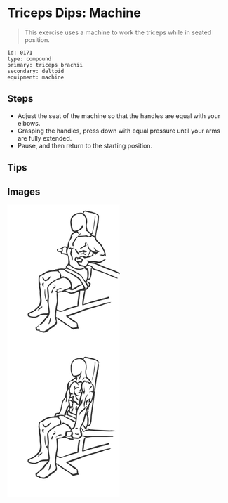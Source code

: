 # Triceps Dips: Machine
> This exercise uses a machine to work the triceps while in seated position.

``` 
id: 0171 
type: compound 
primary: triceps brachii 
secondary: deltoid 
equipment: machine 
``` 

## Steps

 - Adjust the seat of the machine so that the handles are equal with your elbows.
 - Grasping the handles, press down with equal pressure until your arms are fully extended.
 - Pause, and then return to the starting position.

## Tips


## Images

<svg width="256" height="250pt" viewBox="0 0 192 250" xmlns="http://www.w3.org/2000/svg">
  <g fill="#FFF">
    <path d="M0 0h192v116.68c-3.66-2.08-7.45-3.94-11.43-5.32-10.06-3.33-19.72-7.73-29.56-11.63-2.53-.91-5.23-1.14-7.88-1.44 5.42-.8 10.47 2.58 15.84 1.19 3.72-1.76 7.44-3.91 10.06-7.16-3.17.76-5.85 2.65-8.64 4.24-3.29 1.84-6.97.15-10.37-.37-2.65-.59-5.32.26-7.99.26-2.19-.15-4.18-2.26-6.34-.7.72.53 2.16 1.57 2.88 2.1-1.35 2.54-2.68 5.21-5.14 6.87-3.15-.96-6.51-1.3-9.53-2.64-.93-1.08-1.51-2.38-2.19-3.62 1.82.14 3.63.3 5.44.47 1-1.85 2.33-3.76 1.91-5.98-1.38-1.56-3.59-1.73-5.43-2.4 1.5-.58 3-1.14 4.49-1.71 1.31.82 2.61 1.67 3.88 2.57 5.13-1.11 10.64-1.62 15.16-4.5.02-1 .07-3 .09-4 1.93.54 2.72 1.91 2.56 3.86 2.62-3.22 5.64-5.99 9.51-7.61-1.9-.46-3.84-.19-5.65.54.06-.57.17-1.72.23-2.29l-1.27.86c-1.45-1.89-2.92-3.77-4.69-5.37.25 2.07 1.38 3.81 2.61 5.44 1.19.55 2.36 1.13 3.51 1.78-5.14 1.51-9.72-1.64-13.25-4.97-2.44-2.4-1.47-6.45-3.92-8.87.01 4.68 1.4 9.32 4.68 12.75-2.64 3.19-2.49 8.8-6.68 10.39-2.01-.67-3.81-1.92-5.91-2.27-2.56.35-4.71 1.92-6.99 3.03-2.16-.36-5.66-1.89-6.61 1.12-1.63 2.69.79 5.55 3.43 6.19.86 1.74 1.61 3.54 2.64 5.2 2.67 2.69 6.82 2.44 10.18 3.66-.14 1.23-1.59 1.55-2.52 1.99-7.27 3-15.49-.46-21-5.44-1.29-.85-1.24-2.47-1.13-3.82.4-6-2.99-11.35-4.27-17.04-.63-3.58 1.31-6.78 2.5-10.01 1.19-2.66-.72-5.65.4-8.31 1.44-3.28 3.82-6.02 5.97-8.85-.49-.53-1.46-1.57-1.95-2.1 2.19-2.77 5.64-3.92 8.47-5.87 1.6 1.42 3.24 2.86 5.31 3.55-.91-1.85-2.02-3.58-3.12-5.31 3.96-1.34 8.47-3.55 9.36-8.09-.38-.67-1.12-2.03-1.49-2.7-1.24 3.02-2.67 6.32-5.69 7.95-2.61 1.2-5.41 2.43-8.35 2.3-2.19-1.42-2.56-4.22-3.06-6.56-.59-3.65-1.98-7.36-1.04-11.08.92-6.23 6.93-10.86 12.97-11.48 4.37-.75 8.53 2.54 10.03 6.49 3.13 6.71-.86 14.29 2.28 21.03l-1.36 1.4c4.02 1.43 6.69 4.88 9.54 7.85-1.34.69-2.72 1.33-4.08 1.98-1.32-.68-2.65-1.36-3.99-2.01-4.3 1.11-8.78.64-13.16 1.04 1.62-1.43 3.15-3.02 3.35-5.29-2.33 2.24-3.71 5.38-6.51 7.14-3.7 2.39-5.38 6.65-7.5 10.32-1.11 1.54-.26 3.37-.06 5.05.43.06 1.29.19 1.72.25-.06-1.53-.11-3.06-.16-4.59 2.98-3.4 3.88-8.71 8.1-10.86 5.83-.28 12-2.16 17.63.18 1.58-.17 3.17-.28 4.77-.31.17-.47.53-1.41.7-1.89 1.57.98 3.34 1.75 4.61 3.14 1.37 1.95 1.9 4.4 3.4 6.28 2.53 2.8 6 4.76 7.86 8.15 2.21 3.88 4.47 7.87 5.72 12.16.17 2.76-2.29 3.06-4.3 2.14-1.47.32-3.02.4-4.39 1.04 2.36.26 4.63.92 6.76 1.95.64-.45 1.92-1.36 2.55-1.81.65.82 1.3 1.64 1.96 2.46.34-7.1-3.53-13.33-6.8-19.33-2.72-5.1-9.86-7.2-10.1-13.66.28-8.54 2.96-16.74 4.39-25.11.55-3.88.5-7.82.78-11.72-.68-.92-1.35-1.83-2.02-2.75-6.44-3.33-13.56-4.96-20.69-5.98-2.74-.73-4.04 2.02-5.12 3.94-4.64-.51-9.6-.65-13.65 2.05-6.67 3.24-8.47 11.69-7.09 18.39.73 4.45.72 10.44 6 11.99-2.31 1.33-4.94 2.92-5.53 5.74-.59 2.91-1.13 5.9-2.92 8.37-2.66 3.81-2.43 8.63-3.2 13.01-.28-.54-.84-1.62-1.12-2.17-2.05.01-4.43-.84-6.16.67-1.91 1.47-4.14 2.38-6.41 3.13 1.39.29 2.78.58 4.17.88-.09 1.23-.18 2.47-.28 3.7-2.1-.11-4.21-.25-6.31-.42.33-1.41.68-2.82 1.04-4.23-.91.23-1.83.45-2.74.68.09 1.3.13 2.62.49 3.88 1.91.78 3.98 1.01 5.99 1.44.36.9.72 1.81 1.08 2.72 3.45.85 6.96 1.43 10.38 2.4 1.13.78 1.11 2.27 1.26 3.49.23 3.95.79 8.02-.5 11.86-2.38 1.33-3.83 3.41-3.35 6.23-.94.48-1.87.94-2.81 1.41-5.3-1.28-10.5.45-15.7 1.31-1.5 1.51-3.43 2.08-5.53 1.72-8.27-.57-14.6 5.55-21.44 9.13-2.49 5.16-.77 10.97-.98 16.43.03 3.74 1.94 7.22 1.59 11.01-.38 6.33 1.94 12.7.12 18.94-.79 4.81-4.94 7.89-8.33 10.95-2.95 2.75-6.85 3.92-10.4 5.62-2.47 1.2-1.92 4.11-1.22 6.2 5.7 2.45 12.67 3.61 18.17 0 4.68-3.3 10.66-2.39 16.04-2.55-7.15 7.15-12.06 16.9-21.34 21.67.23 1.86.14 4.91 2.7 5.03 4.03.23 7.21 3.03 11.09 3.76 3.49-.2 6.84-1.86 9.33-4.3 4.1-4.19 10.23-6.14 13.37-11.29.43-3.09-.85-6.2-.58-9.33 3.93 3.22 8.26 5.89 12.37 8.87 3.1 2.74 7.31 3.8 10.23 6.78 1.95 1.54 3.77 3.7 6.32 4.11 3.07-.83 6.09-2.05 9.33-1.99-1.6-2.39-1.26-5.36-2.08-8.01-.84-2.26-2.86-3.69-4.84-4.91-3.94-2.45-7.49-5.52-11.72-7.5 7.27-2.35 14.48-4.86 21.56-7.72 13.19-5.53 27.43-7.85 40.75-13.02 3.76-1.46 8.31-1.28 11.5-4.01-8.34.52-16.17 3.66-24.15 5.86-9.2 2.92-18.71 4.88-27.68 8.5-8.55 3.26-17.33 5.88-25.79 9.39 6.23 4.43 11.83 10.03 18.97 13 .03 1.93.05 3.88.07 5.82-2.78.24-5.9 2.54-8.49.69-9.16-5.86-17.86-12.44-27.15-18.1.01-3.76.23-7.52.69-11.25 1.94.98 3.82 2.16 5.89 2.87 3.08-.06 5.87-1.57 8.8-2.39 7.52-2.3 14.92-5.12 22.67-6.64 1.41-8.96 2.82-17.96 3.27-27.02 2.38-.11 4.77-.05 7.16-.12-1.95 7.88-3.65 15.87-3.73 24.02.23.28.67.84.89 1.12 8.79-3.13 17.99-4.83 26.92-7.51 6.23-1.99 12.77-2.83 18.87-5.24l-1.71-2.19c-3.87 1.57-7.96 2.4-12 3.35-10.4 2.75-20.71 5.88-30.82 9.56.8-7.98 2.63-15.81 3.24-23.8 4.02-.51 4.73-5.15 7.88-7.06.46-1.45.91-2.91 1.37-4.36-2.08-1.64-4.44-2.84-6.89-3.81.62-.91 1.24-1.81 1.88-2.71 1.42-.34 3.29.03 4.27-1.35 2.43-5.68 2.58-11.95 2.41-18.03 4.06 3.29 9.38 3.77 14.04 5.77 5.64 2.4 11.61 3.98 17.1 6.76 4.5 1.65 8.87 4.33 13.75 4.46-2-1.51-4.32-2.5-6.65-3.38-11.34-4.44-22.4-9.69-34.08-13.2-1.78-1.54-2.88-3.77-4.87-5.07-1.84-.82-3.86-1.15-5.78-1.7.54-.73 1.62-2.19 2.17-2.91 4.32 1.15 8.93 1.2 13.05 3.06 8.22 3.44 16.36 7.11 24.81 9.98 4.86 1.58 9.43 3.85 14.07 5.96V250H0V0m133.01 65.12c-.84 1.32-.36 2.87-.23 4.3-2.83 1.58-5.72 3.09-8.39 4.94 0 .37-.01 1.11-.01 1.48 3.94-1.8 7.68-3.99 11.46-6.1-.37-.34-1.09-1.02-1.45-1.36.47-1.2.94-2.4 1.4-3.6-.93.01-1.93-.19-2.78.34m-28.03 11.79c1.07-.66 1.93-1.77 3.22-1.99 2.16 3.05-1.85 6.79-.44 10.19 1.29 2.94 3 5.75 2.07 9.12.44.09 1.33.29 1.78.39.91-3.93-.27-7.61-2.51-10.84l1.91-1.87c-.2-1.6-.65-3.22-.37-4.83.94-1.08 2.12-1.98 2.68-3.35-.85.23-2.57.69-3.43.92-1.38-3.01-5.31-.31-4.91 2.26m10.08-1.87c.79 1.86 1.64 3.69 2.46 5.53 2.1 1.84 3.64 4.15 5.14 6.49 1.09-3.06-1.05-5.71-3.33-7.45-.36-2.33-1.8-4.3-4.27-4.57m10.95 4.69c-1.51.05-3.09-.07-4.3 1.05 2.57 1.82 5.38-.14 8.13-.16l.15 2.44c-2.06.06-4.27-.01-6 1.27 1.91.69 3.89.69 5.84.13 1.27.66 2.61 1.17 4 1.55.55-.87 1.1-1.73 1.67-2.59-2.09 1.15-4.01-.2-5.48-1.68 2-.48 4.57.23 6.2-1.42-1.97-1.22-4.12-2.07-6.31-2.79-1.29.74-2.52 1.61-3.9 2.2z"/>
    <path d="M130.39 14.96c.74-.97.83-3.38 2.61-2.87 5.37.88 10.64 2.31 15.99 3.32 2.38.35 4.33 1.93 5.86 3.71-.36 8.04-2.22 15.98-3.29 23.97-.49 3.28-.59 6.67-1.78 9.81-1.98 1.19-3.74-1.23-5.51-1.72.46-.53.92-1.07 1.38-1.61 2.28-9.94 4.36-20.06 5.14-30.28-.37-.02-1.11-.06-1.48-.07.76 4.74-1.19 9.21-1.36 13.9-.32 5.15-2.09 10.04-3 15.09-.65.32-1.29.64-1.93.97-1.3-2.35-3.81-3.5-5.75-5.2-.58-3.67-2.43-7.36-1.16-11.09 1.61-6.44-.53-13.69-5.72-17.93zM96.9 73.02c.82.02 2.44.07 3.26.1.38.69.76 1.38 1.14 2.08-1.5 2.76-1.21 6.1.18 8.82-2.47-.93-5.09-1.3-7.73-1.1-.26-.34-.78-1.01-1.05-1.35 2.65-.87 2.6-4.43 1.48-6.47.91-.7 1.81-1.39 2.72-2.08zM138.57 88.08c.99-2.96 2.48-5.69 4.63-7.97.93.62 1.87 1.24 2.81 1.87-.51 1.54-.98 3.09-1.42 4.66-2 .48-4.01.97-6.02 1.44zM117.89 95.7c-.76-1.5-1.31-6.04 1.63-4.39.41 1.32.68 2.71 1.34 3.95-.07-.94-.19-2.82-.26-3.77 2.04.83 4.16 1.39 6.3 1.86 0 .6.01 1.79.01 2.39-.45.3-1.36.91-1.81 1.22-2.41-.4-4.8-.88-7.21-1.26zM101.89 105.78c1.08-1.49 2.26-2.91 4.29-2.41 1.87 2.71 4.93 4.11 7.75 5.58 5.47 3.21 12.68 2.87 18.15-.18 1.36 1.46 2.64 3.03 4.35 4.11.3 6.05 1.53 12.87-2.84 17.84-2.93-3.75-5.34-7.93-8.53-11.47-6.2-4.14-12.92-7.68-20.02-10-1.43-.71-2.08-2.36-3.15-3.47z"/>
    <path d="M137.08 103.86c3.1.92 6.57 1.53 8.25 4.69-.57.01-1.72.02-2.29.03-.58 5.19-1.06 10.39-2.08 15.51-.18 1.29-.9 2.24-2.15 2.84-.02-5.62 1.61-11.52-.79-16.87-.99-1.11-2.14-2.04-3.1-3.16.29-1.27 1.39-2.07 2.16-3.04zM97.49 110.96c.84-.42 2.52-1.26 3.36-1.67 9.25 2.69 17.84 7.44 25.42 13.35 3.55 5.72 7.5 11.23 10.6 17.22-.72 2.43-2.41 4.25-4.63 5.4.37-.57 1.12-1.71 1.49-2.28-1.9-5.01-5.3-9.27-7.76-14-2.14-4.19-6.71-6.01-10.35-8.6-5.55-4.04-12.22-6.01-18.13-9.42z"/>
    <path d="M89.95 116c-1.09-1.28-3.36-3.59-1.02-4.83 2.34-.29 4.71-.12 7.06-.09 4.31 4.46 10.83 5.45 15.7 9.11 3.39 2.67 7.53 4.31 10.46 7.56 2.45 2.2 4.13 5.07 5.67 7.95-3.62.46-7.13 1.77-9.97 4.1-2.38 1.49-4.62 4.04-7.7 3.51.84-5.56-.23-12.07-4.41-16.17-2.8-2.59-6.71-3.2-10.03-4.87-1.36.55-2.72 1.15-3.71 2.28.53-2.97.24-6.34-2.05-8.55z"/>
    <path d="M69.44 115.66c4.66-1.79 9.7-1.59 14.59-1.89 2.17-.16 4.02 1.5 4.96 3.32 1.61 2.47.77 5.58 1.06 8.34-1.55.3-3.19.39-4.65 1.01-4.87 2.58-9.75 5.3-13.75 9.14-2.27 1.77-3.21 4.65-3.68 7.38-.2 6.75 2.27 13.89.04 20.37-2.03-.67-1.18-3.6-1.95-5.25-1.72-4.64-1.35-9.6-1.52-14.46-2.12 6.09-.52 12.82 1.07 18.87.11 1.38 1.19 1.97 2.39 2.34 1.21 3.26 1.07 6.81 1.57 10.22.22 3.41 1.24 6.8.55 10.22-3.71.91-7.62-.17-11.26 1.15-3.98.75-7 3.89-10.88 4.77-4.03-.08-9.28.51-11.84-3.35 3.26-3.74 8.77-3.91 12.29-7.34 3.65-3.32 8.14-6.49 9.32-11.57 2.44-6.53-1.12-13.27-.3-19.97.71-4.52-2.59-8.84-.81-13.26-1.59-4.31-2.19-9.08-.61-13.49 5.07-.94 8.56-5.05 13.41-6.55m-4.16 13.26c-2.94-.65-2.42-4.79-5.32-4.91.2 3.02 1.97 5.93 5.1 6.59 5.03-.25 7.74-4.92 9.89-8.84-3.55 1.95-5.92 5.48-9.67 7.16m-5.4 5.06c-1.13 2.56.02 4.79 2.17 6.31-.34-2.34-.21-4.67.51-6.93-.89.21-1.79.41-2.68.62m-8 47c2.17-1.56 4.3-3.17 6.48-4.71.65-.32 2.7-2.31.53-2.23-2.79 1.55-5.81 3.83-7.01 6.94z"/>
    <path d="M82.63 129.82c3.57-2.19 7.82-2.74 11.55-4.6l3.05-.12c6.28 1.71 10.89 7.51 11.38 13.97-1.98 3.33-6.2 4.27-9.68 5.22-2.01.35-3.19 2.46-5.3 2.55l.13 1c-1.62-.02-3.23-.03-4.84-.05-.66.53-1.99 1.57-2.66 2.1-.46-1.16-1.04-2.42-.95-3.68 2.3-1.76 5.51-1.78 8.21-2.65-2.67-2.18-6.79-.13-8.84 2.03l-.94-1.5c.2.75.6 2.24.81 2.99-.54.11-1.61.34-2.15.45-.82 1.2 1.42 1.65 2.03 2.4-.85 6.23 1.12 12.76-.35 19.05-1.8 6.5-2.13 13.28-3.01 19.94-1 4.16 3.1 7.78 1.66 11.95-2.03 4.55-7.04 6.29-10.64 9.28-2.67 2.38-5.69 4.38-8.95 5.84-2.61.23-5.25-.02-7.76-.77l-.28-2.47-2.21.72c-2.33 1.06-2.22-2.23-2.23-3.61 1.74-1.28 2.79-3.34 4.6-4.47 5.23-1.07 8.18-6.06 11.05-10.1 1.52-2.25 4.37-3.51 5.07-6.3 1.51-3.69 1.34-7.81.47-11.63-1.05-6.74-1.62-13.62-.47-20.38-.51-4.63-.34-9.34-1.46-13.88.11-2.32 1.06-4.69 2.86-6.2 3.07-2.65 6.34-5.06 9.85-7.08m-3.81 6.53c.49.32 1.47.97 1.96 1.29 1.17 2.89-2.67 3.38-2.64 5.94 1.52-.41 2.85-1.26 4.12-2.16-.02-1.04-.03-2.07-.02-3.11-.96-.98-1.8-2.37-3.42-1.96m-2.47 14.84c.61-2.18 1.97-4.29 1.5-6.65-1.52 1.57-4.59 5.29-1.5 6.65m-2.91 41.61c-1.17 3.71-1.89 7.56-3.17 11.24.34-.1 1.03-.31 1.37-.41 1.44-3.05 2.67-6.3 3.16-9.63l-1.36-1.2zM134.86 131.47c1.57 1.2 3.64 1.92 4.79 3.61.44 1.52-.27 2.9-1.03 4.16-.8-2.79-2.46-5.2-3.76-7.77z"/>
    <path d="M121.77 139.67c2.35-.97 4.74-1.84 7.12-2.73.63 1.76 1.31 3.5 1.81 5.31-5.05 2.08-10.28 3.71-15.24 6.02-2.38.85-4.88 1.94-7.46 1.57-3.01-.94-5.87-2.31-8.88-3.25 2.34-.63 4.68-1.27 7-1.97 5.42 3.91 11.73-1.2 15.65-4.95z"/>
    <path d="M85.52 151.34c3.62-3.19 8.74-.91 12.62-3.48 3.01 1.08 5.85 2.54 8.79 3.78 5.35 1.38 10.43-1.42 15.17-3.5-.3 8.01-2.26 15.87-2.26 23.91-5.88 1.59-11.72 3.33-17.45 5.4-3.44 1.27-6.64 3.36-10.31 3.89-2.51-.45-4.87-1.44-7.29-2.23.07-2.31.07-4.65.56-6.91 1.89-6.76 1.81-14.06.17-20.86z"/>
  </g>
  <g fill="#333">
    <path d="M128.9 14.16c1.08-1.92 2.38-4.67 5.12-3.94 7.13 1.02 14.25 2.65 20.69 5.98.67.92 1.34 1.83 2.02 2.75-.28 3.9-.23 7.84-.78 11.72-1.43 8.37-4.11 16.57-4.39 25.11.24 6.46 7.38 8.56 10.1 13.66 3.27 6 7.14 12.23 6.8 19.33-.66-.82-1.31-1.64-1.96-2.46-.63.45-1.91 1.36-2.55 1.81-2.13-1.03-4.4-1.69-6.76-1.95 1.37-.64 2.92-.72 4.39-1.04 2.01.92 4.47.62 4.3-2.14-1.25-4.29-3.51-8.28-5.72-12.16-1.86-3.39-5.33-5.35-7.86-8.15-1.5-1.88-2.03-4.33-3.4-6.28-1.27-1.39-3.04-2.16-4.61-3.14-.17.48-.53 1.42-.7 1.89-1.6.03-3.19.14-4.77.31-5.63-2.34-11.8-.46-17.63-.18-4.22 2.15-5.12 7.46-8.1 10.86.05 1.53.1 3.06.16 4.59-.43-.06-1.29-.19-1.72-.25-.2-1.68-1.05-3.51.06-5.05 2.12-3.67 3.8-7.93 7.5-10.32 2.8-1.76 4.18-4.9 6.51-7.14-.2 2.27-1.73 3.86-3.35 5.29 4.38-.4 8.86.07 13.16-1.04 1.34.65 2.67 1.33 3.99 2.01 1.36-.65 2.74-1.29 4.08-1.98-2.85-2.97-5.52-6.42-9.54-7.85l1.36-1.4c-3.14-6.74.85-14.32-2.28-21.03-1.5-3.95-5.66-7.24-10.03-6.49-6.04.62-12.05 5.25-12.97 11.48-.94 3.72.45 7.43 1.04 11.08.5 2.34.87 5.14 3.06 6.56 2.94.13 5.74-1.1 8.35-2.3 3.02-1.63 4.45-4.93 5.69-7.95.37.67 1.11 2.03 1.49 2.7-.89 4.54-5.4 6.75-9.36 8.09 1.1 1.73 2.21 3.46 3.12 5.31-2.07-.69-3.71-2.13-5.31-3.55-2.83 1.95-6.28 3.1-8.47 5.87.49.53 1.46 1.57 1.95 2.1-2.15 2.83-4.53 5.57-5.97 8.85-1.12 2.66.79 5.65-.4 8.31-1.19 3.23-3.13 6.43-2.5 10.01 1.28 5.69 4.67 11.04 4.27 17.04-.11 1.35-.16 2.97 1.13 3.82 5.51 4.98 13.73 8.44 21 5.44.93-.44 2.38-.76 2.52-1.99-3.36-1.22-7.51-.97-10.18-3.66-1.03-1.66-1.78-3.46-2.64-5.2-2.64-.64-5.06-3.5-3.43-6.19.95-3.01 4.45-1.48 6.61-1.12 2.28-1.11 4.43-2.68 6.99-3.03 2.1.35 3.9 1.6 5.91 2.27 4.19-1.59 4.04-7.2 6.68-10.39-3.28-3.43-4.67-8.07-4.68-12.75 2.45 2.42 1.48 6.47 3.92 8.87 3.53 3.33 8.11 6.48 13.25 4.97-1.15-.65-2.32-1.23-3.51-1.78-1.23-1.63-2.36-3.37-2.61-5.44 1.77 1.6 3.24 3.48 4.69 5.37l1.27-.86c-.06.57-.17 1.72-.23 2.29 1.81-.73 3.75-1 5.65-.54-3.87 1.62-6.89 4.39-9.51 7.61.16-1.95-.63-3.32-2.56-3.86-.02 1-.07 3-.09 4-4.52 2.88-10.03 3.39-15.16 4.5-1.27-.9-2.57-1.75-3.88-2.57-1.49.57-2.99 1.13-4.49 1.71 1.84.67 4.05.84 5.43 2.4.42 2.22-.91 4.13-1.91 5.98-1.81-.17-3.62-.33-5.44-.47.68 1.24 1.26 2.54 2.19 3.62 3.02 1.34 6.38 1.68 9.53 2.64 2.46-1.66 3.79-4.33 5.14-6.87-.72-.53-2.16-1.57-2.88-2.1 2.16-1.56 4.15.55 6.34.7 2.67 0 5.34-.85 7.99-.26 3.4.52 7.08 2.21 10.37.37 2.79-1.59 5.47-3.48 8.64-4.24-2.62 3.25-6.34 5.4-10.06 7.16-5.37 1.39-10.42-1.99-15.84-1.19 2.65.3 5.35.53 7.88 1.44 9.84 3.9 19.5 8.3 29.56 11.63 3.98 1.38 7.77 3.24 11.43 5.32v1.93c-4.64-2.11-9.21-4.38-14.07-5.96-8.45-2.87-16.59-6.54-24.81-9.98-4.12-1.86-8.73-1.91-13.05-3.06-.55.72-1.63 2.18-2.17 2.91 1.92.55 3.94.88 5.78 1.7 1.99 1.3 3.09 3.53 4.87 5.07 11.68 3.51 22.74 8.76 34.08 13.2 2.33.88 4.65 1.87 6.65 3.38-4.88-.13-9.25-2.81-13.75-4.46-5.49-2.78-11.46-4.36-17.1-6.76-4.66-2-9.98-2.48-14.04-5.77.17 6.08.02 12.35-2.41 18.03-.98 1.38-2.85 1.01-4.27 1.35-.64.9-1.26 1.8-1.88 2.71 2.45.97 4.81 2.17 6.89 3.81-.46 1.45-.91 2.91-1.37 4.36-3.15 1.91-3.86 6.55-7.88 7.06-.61 7.99-2.44 15.82-3.24 23.8 10.11-3.68 20.42-6.81 30.82-9.56 4.04-.95 8.13-1.78 12-3.35l1.71 2.19c-6.1 2.41-12.64 3.25-18.87 5.24-8.93 2.68-18.13 4.38-26.92 7.51-.22-.28-.66-.84-.89-1.12.08-8.15 1.78-16.14 3.73-24.02-2.39.07-4.78.01-7.16.12-.45 9.06-1.86 18.06-3.27 27.02-7.75 1.52-15.15 4.34-22.67 6.64-2.93.82-5.72 2.33-8.8 2.39-2.07-.71-3.95-1.89-5.89-2.87a93.98 93.98 0 0 0-.69 11.25c9.29 5.66 17.99 12.24 27.15 18.1 2.59 1.85 5.71-.45 8.49-.69-.02-1.94-.04-3.89-.07-5.82-7.14-2.97-12.74-8.57-18.97-13 8.46-3.51 17.24-6.13 25.79-9.39 8.97-3.62 18.48-5.58 27.68-8.5 7.98-2.2 15.81-5.34 24.15-5.86-3.19 2.73-7.74 2.55-11.5 4.01-13.32 5.17-27.56 7.49-40.75 13.02-7.08 2.86-14.29 5.37-21.56 7.72 4.23 1.98 7.78 5.05 11.72 7.5 1.98 1.22 4 2.65 4.84 4.91.82 2.65.48 5.62 2.08 8.01-3.24-.06-6.26 1.16-9.33 1.99-2.55-.41-4.37-2.57-6.32-4.11-2.92-2.98-7.13-4.04-10.23-6.78-4.11-2.98-8.44-5.65-12.37-8.87-.27 3.13 1.01 6.24.58 9.33-3.14 5.15-9.27 7.1-13.37 11.29-2.49 2.44-5.84 4.1-9.33 4.3-3.88-.73-7.06-3.53-11.09-3.76-2.56-.12-2.47-3.17-2.7-5.03 9.28-4.77 14.19-14.52 21.34-21.67-5.38.16-11.36-.75-16.04 2.55-5.5 3.61-12.47 2.45-18.17 0-.7-2.09-1.25-5 1.22-6.2 3.55-1.7 7.45-2.87 10.4-5.62 3.39-3.06 7.54-6.14 8.33-10.95 1.82-6.24-.5-12.61-.12-18.94.35-3.79-1.56-7.27-1.59-11.01.21-5.46-1.51-11.27.98-16.43 6.84-3.58 13.17-9.7 21.44-9.13 2.1.36 4.03-.21 5.53-1.72 5.2-.86 10.4-2.59 15.7-1.31.94-.47 1.87-.93 2.81-1.41-.48-2.82.97-4.9 3.35-6.23 1.29-3.84.73-7.91.5-11.86-.15-1.22-.13-2.71-1.26-3.49-3.42-.97-6.93-1.55-10.38-2.4-.36-.91-.72-1.82-1.08-2.72-2.01-.43-4.08-.66-5.99-1.44-.36-1.26-.4-2.58-.49-3.88.91-.23 1.83-.45 2.74-.68-.36 1.41-.71 2.82-1.04 4.23 2.1.17 4.21.31 6.31.42.1-1.23.19-2.47.28-3.7-1.39-.3-2.78-.59-4.17-.88 2.27-.75 4.5-1.66 6.41-3.13 1.73-1.51 4.11-.66 6.16-.67.28.55.84 1.63 1.12 2.17.77-4.38.54-9.2 3.2-13.01 1.79-2.47 2.33-5.46 2.92-8.37.59-2.82 3.22-4.41 5.53-5.74-5.28-1.55-5.27-7.54-6-11.99-1.38-6.7.42-15.15 7.09-18.39 4.05-2.7 9.01-2.56 13.65-2.05m1.49.8c5.19 4.24 7.33 11.49 5.72 17.93-1.27 3.73.58 7.42 1.16 11.09 1.94 1.7 4.45 2.85 5.75 5.2.64-.33 1.28-.65 1.93-.97.91-5.05 2.68-9.94 3-15.09.17-4.69 2.12-9.16 1.36-13.9.37.01 1.11.05 1.48.07-.78 10.22-2.86 20.34-5.14 30.28-.46.54-.92 1.08-1.38 1.61 1.77.49 3.53 2.91 5.51 1.72 1.19-3.14 1.29-6.53 1.78-9.81 1.07-7.99 2.93-15.93 3.29-23.97-1.53-1.78-3.48-3.36-5.86-3.71-5.35-1.01-10.62-2.44-15.99-3.32-1.78-.51-1.87 1.9-2.61 2.87M96.9 73.02c-.91.69-1.81 1.38-2.72 2.08 1.12 2.04 1.17 5.6-1.48 6.47.27.34.79 1.01 1.05 1.35 2.64-.2 5.26.17 7.73 1.1-1.39-2.72-1.68-6.06-.18-8.82-.38-.7-.76-1.39-1.14-2.08-.82-.03-2.44-.08-3.26-.1m41.67 15.06c2.01-.47 4.02-.96 6.02-1.44.44-1.57.91-3.12 1.42-4.66-.94-.63-1.88-1.25-2.81-1.87-2.15 2.28-3.64 5.01-4.63 7.97m-20.68 7.62c2.41.38 4.8.86 7.21 1.26.45-.31 1.36-.92 1.81-1.22 0-.6-.01-1.79-.01-2.39-2.14-.47-4.26-1.03-6.3-1.86.07.95.19 2.83.26 3.77-.66-1.24-.93-2.63-1.34-3.95-2.94-1.65-2.39 2.89-1.63 4.39m-16 10.08c1.07 1.11 1.72 2.76 3.15 3.47 7.1 2.32 13.82 5.86 20.02 10 3.19 3.54 5.6 7.72 8.53 11.47 4.37-4.97 3.14-11.79 2.84-17.84-1.71-1.08-2.99-2.65-4.35-4.11-5.47 3.05-12.68 3.39-18.15.18-2.82-1.47-5.88-2.87-7.75-5.58-2.03-.5-3.21.92-4.29 2.41m35.19-1.92c-.77.97-1.87 1.77-2.16 3.04.96 1.12 2.11 2.05 3.1 3.16 2.4 5.35.77 11.25.79 16.87 1.25-.6 1.97-1.55 2.15-2.84 1.02-5.12 1.5-10.32 2.08-15.51.57-.01 1.72-.02 2.29-.03-1.68-3.16-5.15-3.77-8.25-4.69m-39.59 7.1c5.91 3.41 12.58 5.38 18.13 9.42 3.64 2.59 8.21 4.41 10.35 8.6 2.46 4.73 5.86 8.99 7.76 14-.37.57-1.12 1.71-1.49 2.28 2.22-1.15 3.91-2.97 4.63-5.4-3.1-5.99-7.05-11.5-10.6-17.22-7.58-5.91-16.17-10.66-25.42-13.35-.84.41-2.52 1.25-3.36 1.67M89.95 116c2.29 2.21 2.58 5.58 2.05 8.55.99-1.13 2.35-1.73 3.71-2.28 3.32 1.67 7.23 2.28 10.03 4.87 4.18 4.1 5.25 10.61 4.41 16.17 3.08.53 5.32-2.02 7.7-3.51 2.84-2.33 6.35-3.64 9.97-4.1-1.54-2.88-3.22-5.75-5.67-7.95-2.93-3.25-7.07-4.89-10.46-7.56-4.87-3.66-11.39-4.65-15.7-9.11-2.35-.03-4.72-.2-7.06.09-2.34 1.24-.07 3.55 1.02 4.83m-20.51-.34c-4.85 1.5-8.34 5.61-13.41 6.55-1.58 4.41-.98 9.18.61 13.49-1.78 4.42 1.52 8.74.81 13.26-.82 6.7 2.74 13.44.3 19.97-1.18 5.08-5.67 8.25-9.32 11.57-3.52 3.43-9.03 3.6-12.29 7.34 2.56 3.86 7.81 3.27 11.84 3.35 3.88-.88 6.9-4.02 10.88-4.77 3.64-1.32 7.55-.24 11.26-1.15.69-3.42-.33-6.81-.55-10.22-.5-3.41-.36-6.96-1.57-10.22-1.2-.37-2.28-.96-2.39-2.34-1.59-6.05-3.19-12.78-1.07-18.87.17 4.86-.2 9.82 1.52 14.46.77 1.65-.08 4.58 1.95 5.25 2.23-6.48-.24-13.62-.04-20.37.47-2.73 1.41-5.61 3.68-7.38 4-3.84 8.88-6.56 13.75-9.14 1.46-.62 3.1-.71 4.65-1.01-.29-2.76.55-5.87-1.06-8.34-.94-1.82-2.79-3.48-4.96-3.32-4.89.3-9.93.1-14.59 1.89m13.19 14.16c-3.51 2.02-6.78 4.43-9.85 7.08-1.8 1.51-2.75 3.88-2.86 6.2 1.12 4.54.95 9.25 1.46 13.88-1.15 6.76-.58 13.64.47 20.38.87 3.82 1.04 7.94-.47 11.63-.7 2.79-3.55 4.05-5.07 6.3-2.87 4.04-5.82 9.03-11.05 10.1-1.81 1.13-2.86 3.19-4.6 4.47.01 1.38-.1 4.67 2.23 3.61l2.21-.72.28 2.47c2.51.75 5.15 1 7.76.77 3.26-1.46 6.28-3.46 8.95-5.84 3.6-2.99 8.61-4.73 10.64-9.28 1.44-4.17-2.66-7.79-1.66-11.95.88-6.66 1.21-13.44 3.01-19.94 1.47-6.29-.5-12.82.35-19.05-.61-.75-2.85-1.2-2.03-2.4.54-.11 1.61-.34 2.15-.45-.21-.75-.61-2.24-.81-2.99l.94 1.5c2.05-2.16 6.17-4.21 8.84-2.03-2.7.87-5.91.89-8.21 2.65-.09 1.26.49 2.52.95 3.68.67-.53 2-1.57 2.66-2.1 1.61.02 3.22.03 4.84.05l-.13-1c2.11-.09 3.29-2.2 5.3-2.55 3.48-.95 7.7-1.89 9.68-5.22-.49-6.46-5.1-12.26-11.38-13.97l-3.05.12c-3.73 1.86-7.98 2.41-11.55 4.6m52.23 1.65c1.3 2.57 2.96 4.98 3.76 7.77.76-1.26 1.47-2.64 1.03-4.16-1.15-1.69-3.22-2.41-4.79-3.61m-13.09 8.2c-3.92 3.75-10.23 8.86-15.65 4.95-2.32.7-4.66 1.34-7 1.97 3.01.94 5.87 2.31 8.88 3.25 2.58.37 5.08-.72 7.46-1.57 4.96-2.31 10.19-3.94 15.24-6.02-.5-1.81-1.18-3.55-1.81-5.31-2.38.89-4.77 1.76-7.12 2.73m-36.25 11.67c1.64 6.8 1.72 14.1-.17 20.86-.49 2.26-.49 4.6-.56 6.91 2.42.79 4.78 1.78 7.29 2.23 3.67-.53 6.87-2.62 10.31-3.89 5.73-2.07 11.57-3.81 17.45-5.4 0-8.04 1.96-15.9 2.26-23.91-4.74 2.08-9.82 4.88-15.17 3.5-2.94-1.24-5.78-2.7-8.79-3.78-3.88 2.57-9 .29-12.62 3.48z"/>
    <path d="M133.01 65.12c.85-.53 1.85-.33 2.78-.34-.46 1.2-.93 2.4-1.4 3.6.36.34 1.08 1.02 1.45 1.36-3.78 2.11-7.52 4.3-11.46 6.1 0-.37.01-1.11.01-1.48 2.67-1.85 5.56-3.36 8.39-4.94-.13-1.43-.61-2.98.23-4.3zM104.98 76.91c-.4-2.57 3.53-5.27 4.91-2.26.86-.23 2.58-.69 3.43-.92-.56 1.37-1.74 2.27-2.68 3.35-.28 1.61.17 3.23.37 4.83l-1.91 1.87c2.24 3.23 3.42 6.91 2.51 10.84-.45-.1-1.34-.3-1.78-.39.93-3.37-.78-6.18-2.07-9.12-1.41-3.4 2.6-7.14.44-10.19-1.29.22-2.15 1.33-3.22 1.99zM115.06 75.04c2.47.27 3.91 2.24 4.27 4.57 2.28 1.74 4.42 4.39 3.33 7.45-1.5-2.34-3.04-4.65-5.14-6.49-.82-1.84-1.67-3.67-2.46-5.53zM126.01 79.73c1.38-.59 2.61-1.46 3.9-2.2 2.19.72 4.34 1.57 6.31 2.79-1.63 1.65-4.2.94-6.2 1.42 1.47 1.48 3.39 2.83 5.48 1.68-.57.86-1.12 1.72-1.67 2.59-1.39-.38-2.73-.89-4-1.55-1.95.56-3.93.56-5.84-.13 1.73-1.28 3.94-1.21 6-1.27l-.15-2.44c-2.75.02-5.56 1.98-8.13.16 1.21-1.12 2.79-1 4.3-1.05zM65.28 128.92c3.75-1.68 6.12-5.21 9.67-7.16-2.15 3.92-4.86 8.59-9.89 8.84-3.13-.66-4.9-3.57-5.1-6.59 2.9.12 2.38 4.26 5.32 4.91zM59.88 133.98c.89-.21 1.79-.41 2.68-.62-.72 2.26-.85 4.59-.51 6.93-2.15-1.52-3.3-3.75-2.17-6.31zM78.82 136.35c1.62-.41 2.46.98 3.42 1.96-.01 1.04 0 2.07.02 3.11-1.27.9-2.6 1.75-4.12 2.16-.03-2.56 3.81-3.05 2.64-5.94-.49-.32-1.47-.97-1.96-1.29zM76.35 151.19c-3.09-1.36-.02-5.08 1.5-6.65.47 2.36-.89 4.47-1.5 6.65zM51.88 180.98c1.2-3.11 4.22-5.39 7.01-6.94 2.17-.08.12 1.91-.53 2.23-2.18 1.54-4.31 3.15-6.48 4.71zM73.44 192.8l1.36 1.2c-.49 3.33-1.72 6.58-3.16 9.63-.34.1-1.03.31-1.37.41 1.28-3.68 2-7.53 3.17-11.24z"/>
  </g>
</svg>

<svg width="256" height="250pt" viewBox="0 0 192 250" xmlns="http://www.w3.org/2000/svg">
  <g fill="#FFF">
    <path d="M0 0h192v250H0V0m129.67 13.6c-3.37-2.76-7.84-1.2-11.62-.34-5.48.89-8.83 6.56-9.67 11.64-.02 5.86-.68 12.59 3.22 17.47 1.6 1.89 4.18 1.73 6.42 1.87-4.2 2-7.36 5.54-11.56 7.49-4.29 2.98-4.81 8.8-4.2 13.57-1.52 3.82-2.96 7.71-3.49 11.81-.25 2.22-1.71 3.98-2.91 5.75-3.1 4.22-3.24 9.68-4.36 14.6-.77 2.93-2.13 5.66-3.46 8.37-2.03.04-4.06.2-5.96.97-.67 1.65-1.4 3.27-2.07 4.92-1.33-.06-2.66-.12-3.99-.19.89.32 1.78.64 2.67.97-2.54-.2-5.14-.35-7.63.35-6.04 1.24-10.5 5.81-16.02 8.25-1.99 2.3-1.64 5.89-1.98 8.81 1.16 4.19-.26 8.61 1.26 12.72 1.55 4.61.38 9.58 1.23 14.32.84 4.97.65 10.42-1.77 14.94-4.23 5.58-9.96 10.15-16.71 12.27-3.32 1.17-3.15 6.47.25 7.35 4 1.32 8.47 2.24 12.59.84 2.9-.8 5.18-2.99 8.09-3.73 3.8-.47 7.65-.53 11.48-.5-2.5 3.6-6.19 6.22-8.36 10.11-3.86 4.26-8.2 8.22-12.87 11.58-.44 3.01 1.41 5.92 4.74 5.47.25.39.77 1.16 1.03 1.55 3.94.63 8.05 2.9 11.96.88 4.02-1.12 6.26-4.96 9.75-6.94 2.92-1.71 5.67-3.74 7.95-6.26 2.92-2.98-.41-7.21.49-10.79 2.81 1.92 5.26 4.35 8.27 5.98 3.28 1.86 5.85 4.81 9.39 6.23 4.28 1.71 6.73 6.39 11.23 7.59 3.11-.93 6.18-2.3 9.5-2.01-2.38-2.53-.86-6.38-2.79-9.12-1.14-2.25-3.56-3.27-5.53-4.66-3.52-2.2-6.64-5.08-10.53-6.66 9-2.88 17.83-6.2 26.6-9.71 11.77-4.22 24.15-6.51 35.8-11.09 3.69-1.53 8.45-1.11 11.4-4.06-8.66.72-16.82 3.88-25.11 6.23-8.9 2.76-18.06 4.69-26.71 8.21-8.54 3.25-17.32 5.84-25.75 9.37 3.64 3.08 7.63 5.7 11.37 8.65 2.3 1.82 4.79 3.42 7.6 4.32.03 1.95.04 3.9.06 5.85-2.37.29-4.61 1.47-6.99 1.48-9.84-5.8-18.81-13.03-28.64-18.87 0-3.76.23-7.52.7-11.25 2.59 1.01 5.04 3.68 8.05 2.65 9.74-2.97 19.28-6.75 29.28-8.79 1.58-7.23 1.71-14.66 3.18-21.9-.6.12-1.79.36-2.39.49-1.74 6.28-1.94 12.9-2.33 19.39-5.86 1.58-11.68 3.3-17.38 5.37-3.47 1.27-6.69 3.42-10.4 3.89-2.52-.42-4.87-1.42-7.28-2.23.12-2.43.14-4.88.7-7.26 1.81-6.69 1.62-13.83.11-20.56 3.18-2.49 7.3-1.46 10.9-2.65 3.03-1.24 5.83 1.24 8.56 2.23 2.7 1.67 5.93 1.07 8.92.86-.47-.51-1.4-1.55-1.87-2.06 3.6.26 7.25 1.21 10.84.43 2.08-1.06 3.63-2.89 5.47-4.29-.11-2.41-.41-4.8-.92-7.16.23-.65.12-1.21-.34-1.66-1.58-1.13-1.1-3.44-1.65-5.12 2.32 1.5 2.94 4.43 3.75 6.89 2.34-.63 4.54-1.65 6.85-2.35 4.94-.74 9.93-.08 14.86.39 11.99.45 24.05 1.58 36.01.11-3.67-.49-7.24-1.77-11-1.14-11.39-.44-22.83-.58-34.17-1.81-1.5-.64-2.87-2.23-4.63-1.78-.4 1.42 1.5 1.81 2.2 2.71-1.77-.11-3.55-.24-5.32-.06-1.18.57-2.09 1.55-3.15 2.29-1.46-2.11-2.63-4.44-4.54-6.19.59-1.69 1.28-3.35 2-4.98 1.75 2.63 3.31 5.38 5.06 8.02 2.19.65 2.06-2.5 2.87-3.75.69-2.78 4.18-1.48 5.72-3.25 1.94-4.71 2.52-9.84 2.39-14.9 1.65-13.92 3.86-27.76 5.42-41.7-3-3.4-.76-8.53-2.63-12.52-1.09-.65-2.18-1.29-3.28-1.91.78 2.05 1.89 3.98 2.36 6.13-.06 2.45-.5 4.87-.64 7.31-.83-.37-2.48-1.11-3.31-1.48-.82 1.03-1.64 2.06-2.43 3.11 1.11-.57 2.22-1.16 3.32-1.76.6 1.46 1.78 1.92 3.55 1.37-.72 5.46-2.33 10.73-3.78 16.02-.52-.58-1.04-1.16-1.55-1.74.45-1.57.89-3.14 1.29-4.72-2.6 2.01-5.25 3.97-8.04 5.72.26 2.38-1.45 5.92 1.18 7.35.1-3.43-.05-7.31 3.72-8.91-.09.86-.25 2.58-.33 3.44l2.56-.12c-3.24 3.28-4.5 7.82-6.94 11.63-.77 5.41-3.38 10.34-4.23 15.76-.77 6.14-4.58 11.18-6.57 16.89-.5 4.39 1.14 8.73 2.03 13-1.61 1.18-3.27 2.32-4.94 3.42-2.7-.22-5.43-.25-8.12-.67-.85-.79-1.35-1.88-1.99-2.84 2.28-3.05 1.29-6.8-1.89-8.67 1.52-1.85 3.61-3.05 5.45-4.53 2.04-1.63 1.37-4.53 2.27-6.73 3.73-8.59.53-18.56 4.94-26.97 1.72-2.81 3.73-5.42 5.86-7.93.84-2.4 1.07-4.96 1.17-7.48-2.32 1.88-2.43 5.2-3.93 7.65.27-7.07 2.46-13.88 4.22-20.68 1.3 1.41 1.6 3.31 2.12 5.09.5-1.86.98-3.72 1.51-5.57-.77-2.95-1.11-5.97-1.33-9 .07 3.1.05 6.2-.31 9.28-.32-.13-.95-.4-1.26-.54-1.96-3.89-2.33-8.48-.99-12.62.74-1.65 2.58-2.36 3.9-3.48.91.69 1.82 1.37 2.75 2.05.83-3.05-1.91-4.32-4.47-4.09-.8 1.07-1.58 2.15-2.41 3.2-.95-1.09-2.29-1.61-3.56-2.19-1.81.78-3.66 1.53-5.2 2.8-.76-.83-1.5-1.7-2.22-2.57-6.59-.33-10.74 6.04-11.75 11.84l-.73.24c-1.02-3.55.43-7.19 1.23-10.65 1.6-1.12 3.36-1.95 5.35-1.97 1.51-1.99 3.47-3.56 5.82-4.41.04 1.04.1 3.14.14 4.18 2.61-1.72 1.92-5.1 1.37-7.65 1.99-.4 3.96-.96 5.62-2.19-1.05 3.24-2.37 6.38-3.27 9.67 2.6-2.05 3.57-5.27 4.29-8.36-.29-.5-.57-.99-.85-1.49 2.37-1.63 2.22-4.56 2.07-7.1-1.54 2.39-2.41 5.66-5.31 6.77-2.78 1.07-5.85 1.85-8.82 1.27-.81-3.02-2.8-5.72-2.83-8.92-.08-5.76.03-12.29 4.43-16.62 3.66-2.25 8.25-3.29 12.44-2.09 4.81 2.22 7.35 7.55 7.6 12.61-1.05 5.49-2.29 11.58.3 16.84l-1.94 1.19c2.82 1.89 5.61 3.91 7.72 6.6 1.26 1.53 2.18 3.42 4.05 4.31-1.43-4.55-4.34-8.46-8.38-11-.64-3.36-.93-6.77-1.76-10.09 1.86-4.72.9-9.8.54-14.69-1.54-1.99-3.3-3.87-4.41-6.16.36-.47 1.08-1.42 1.44-1.89 5.57.53 10.95 2.31 16.47 3.24 2.72.29 4.73 2.2 6.7 3.91l-1.03.5c.75.22 2.24.66 2.99.89-.47-1.66-1.29-3.09-2.46-4.31-6.31-3.65-13.6-4.92-20.69-6.13-2.22-.5-4.13 1.27-4.33 3.43m19.65 5.59c.66 5.01-1.3 9.75-1.47 14.72-.27 5.9-3.14 11.31-3.33 17.21 3.84-10.18 5.18-21.06 6.3-31.82-.37-.02-1.13-.08-1.5-.11m5.77.86c-1.98 15-5.33 29.81-6.34 44.93-.43 1.55.51 2.92 1.09 4.26 1.54-5.76 1.39-11.77 2.57-17.6.86-7.25 2.24-14.42 3.66-21.58.17-3.33 1.37-7.18-.98-10.01m-26.88 29.83c2.06-.75 3.04-2.79 3.88-4.66-1.96.92-3.22 2.64-3.88 4.66m7.4 2.8c2.01 2.32 5.14 3.1 7.75 4.57-.49-3.66-4.74-4.44-7.75-4.57m4.31 13.62c2.52-1.36 4-3.94 5.27-6.41-3.22 0-3.8 4.17-5.27 6.41m-4.95 10.58c-2.23 1.88-2.2 4.88-2.48 7.55 1.21-.95 1.92-2.23 2.12-3.82 1.04-2.34 2.04-4.69 3.05-7.04-.95 1.05-1.84 2.17-2.69 3.31m-3.14 19.24c.5-4.24 1.17-8.45 1.79-12.67-3.02 3.17-3.88 8.66-1.79 12.67m3.56-1.84c-1.74 2.97 3.35.35 0 0m-12.3 16c1.23-2.11 2.04-4.61 4.13-6.07 2.55-2.3 6.97-4.11 5.99-8.28-3.68 4.51-10.75 7.52-10.12 14.35m-7.26 21.99c1.58.51 3.18 1 4.78 1.47-.09-.56-.26-1.66-.34-2.22-1.54-.04-3.29-.61-4.44.75m-.29 8.52c.74 2.96 3.9 2.24 6.2 2.67-.02-.53-.07-1.59-.09-2.12-.81.17-1.63.34-2.44.52-1.22-.39-2.44-.75-3.67-1.07m12.85 5.15c1.98.27 3.81.96 5.5 2.07-.94.67-1.87 1.35-2.8 2.02-1.97 7-2.62 14.23-3.27 21.43 2.9.97 5.51-1.31 8.31-1.77 10.91-2.43 21.53-6 32.45-8.37 2.11-.56 4.18-1.29 6.22-2.05-.6-.74-1.2-1.49-1.79-2.23-5.05 2.23-10.59 2.77-15.81 4.44-9.13 2.44-18.14 5.34-27.04 8.51.51-2.33.94-4.67 1.03-7.05.12-4.25 1.69-8.28 1.85-12.53.49-.72.98-1.45 1.47-2.18 3.49-.31 6.93-1.18 10.45-1.17 11.87-.1 23.78.17 35.63-.44.25-.38.73-1.16.98-1.54-13.54-.19-27.1-.13-40.63.17-3.61.67-7.24.59-10.66-.84-.63.5-1.26 1.01-1.89 1.53z"/>
    <path d="M108.65 62.1c-.94-4.02 3.35-6.86 6.13-8.94 1.43.76 2.89 1.47 4.33 2.21.41 1.72 1.62 3 2.98 4.05a69.82 69.82 0 0 0-1.75-4.19c2.25-1.03 4.71-.91 7.12-.84-1.76 3.08-1.99 6.68-1.64 10.14-1.13 1.39-2.23 2.82-3.08 4.4 1.63-.51 3.03-1.45 4.21-2.67.35 1.28.65 2.59.84 3.92-.93-.23-1.85-.47-2.77-.74-1.94.82-4.02 1.63-5.31 3.4 2-.55 3.9-1.39 5.71-2.39.66 1.33.88 2.83.22 4.23-1.91 5.31-2.93 10.87-3.08 16.51-.81-.45-2.43-1.36-3.24-1.81-.07-.6-.19-1.78-.26-2.38-1.89-.81-3.87-1.37-5.87-1.8-.11-3.17-1.11-7.07 2.83-8.36-1.52-.24-3.02-.57-4.54-.82-.34 3.24-.86 6.51.16 9.72a77.2 77.2 0 0 1-1.9-2.16l-1.4 1.28-.67-1.2-1.73 1.33c.31-1.54.64-3.08 1.06-4.61 1.95.32 3.14-.38 3.56-2.07-.59.08-1.78.23-2.37.3.24-1.39.48-2.78.76-4.16 1.49-.16 2.98-.34 4.47-.54-2.17-1.01-4.39-1.97-6.17-3.62.01-2.52-.05-5.04-.25-7.55l1.65-.64m5.01-1.12c-.81 1.28 1.32 2.78 2.35 1.78.93-1.32-1.33-2.91-2.35-1.78m.81 4.41c-.24 3.26-1.84 7.48 1.25 9.89 1.8 1.87 4.63 2.38 6.65.53-4.76.05-8.32-5.19-7.27-9.62 2.43-1.96 5.75-2.11 8.29-3.88-3.22-.47-7.1.02-8.92 3.08m1.51 11.32c1.14 3.25 2.32 6.94 5.8 8.36.26-1.5-.69-2.49-1.72-3.39-1.02-1.89-1.69-4.37-4.08-4.97z"/>
    <path d="M103.85 66.16c.23-.02.7-.05.93-.07.5 2.56.53 5.23 1.62 7.65 1.96 4.26-2.7 7.83-2.26 12.13.43 2.21.87 4.42.88 6.69-1.74 1.94-3.44 4.03-4.25 6.55-1.25 3.07-1.55 6.81-4.46 8.88.39.5 1.19 1.51 1.58 2.02-5.03-1.13-10.13-.65-14.96 1.08.37-.88.76-1.77 1.14-2.65 1.54-.2 3.19-.02 4.64-.68 5.09-5.85 4.3-14.18 6.74-21.14 1.49-2.7 3.33-5.19 5.17-7.65-.03 2.89-.32 5.77-.72 8.63 3.62-1.9 2.54-7.08 1.5-10.29-.24-3.87 1.3-7.54 2.45-11.15zM144.5 86.45c.77-1.28.6-3.54 2.17-4.11.09 1.14-.67 2.11-1 3.15-.6 8.24-2.2 16.37-3.03 24.59-.29 5.04-.57 10.13-1.93 15.02-.31.9-1.3 1.21-1.99 1.74.4-6.03 1.64-12.56-1.6-18.07.38-1.8.79-3.59 1.18-5.39l1.39-.26c-.91-.69-1.87-1.31-2.83-1.93-.25 2.14-.61 4.33-1.68 6.24.65-2.68.41-5.73 1.97-8.1a8.25 8.25 0 0 0 1.62 1.45c.62-1.89 1.14-3.81 1.3-5.79-.09-3.49 3.3-5.49 4.43-8.54zM106.15 85.12c2.29-.18 3.54 1.63 4.91 3.06l-.87.99 3.51-.03-.69-1.84c2.57-.07 4.23 1.56 5.06 3.81l3.19.81 1.98-.63c-1.11 2.61-2.5 5.1-4.05 7.48-.02-1.35.02-2.7.12-4.04-.4-.11-1.22-.32-1.62-.42-.88 1.96-1.34 4.05-1 6.2.37.05 1.1.16 1.47.21.34 2.54-.69 4.98-1.08 7.46-2.93-1.1-6.18-1.71-8.64-3.75-1.81-1.55-.97-4.25-1.44-6.29l2.33.08c.08-.39.23-1.17.31-1.56 1.06-.07 2.05.32 2.99 1.18-.64-2.87-.62-5.82.3-8.63-.72.27-2.16.83-2.88 1.1l1.06-.01c-.7 1.57-.92 3.48-2.29 4.67-.27-.1-.81-.31-1.08-.41-.54-3.15-.87-6.33-1.59-9.44m6.75 12.89c-.12 3.39 3.05-1.34 0 0m-3.49 5.73c3.38-.17 3.11-3.56 2.87-6.07-1.6 1.64-3.3 3.59-2.87 6.07z"/>
    <path d="M100.22 109.57c.77-4.96 2.84-9.6 4.55-14.29.36 1.57.71 3.15 1.05 4.74-1.11.97-2.35 1.84-3.17 3.09-.78 1.92-.26 4.4-2.13 5.79 1.72.94 3.53 1.73 5.44 2.2 3.84 1.05 7.22 3.2 10.74 4.98-.02.94-.06 2.82-.07 3.76l-.7.22c-6.03-3.08-12.23-6.05-18.38-8.98l2.67-1.51z"/>
    <path d="M104.15 108.86c-.75-2.23-.15-4.9 1.33-6.73.13.75.38 2.24.51 2.99 3 2.82 7.16 3.7 10.94 5 .01 1.51.02 3.02.04 4.53-3.96-2.61-8.38-4.23-12.82-5.79zM134.61 108.79c.65.85 1.28 1.71 1.92 2.57-.14 6.52 1.69 13.8-2.8 19.35a77.284 77.284 0 0 0-4.51-5.54c3.05-5.01 3.71-10.87 5.39-16.38zM87.82 112.79c1.07-3.28 5.59-1.19 8.14-1.71 3.1 3.26 7.51 4.64 11.44 6.59 2.47 1.17 4.58 2.95 7.08 4.06.33-.1 1-.3 1.33-.41-.21 3.23-1.85 6.23-2.98 9.24-.74.52-2.23 1.56-2.98 2.07-1.82-2.36-3.19-5.25-5.85-6.81-2.61-1.55-5.61-2.26-8.33-3.59-1.3.6-2.56 1.27-3.66 2.2 1.5-4.68-1.97-8.09-4.19-11.64zM70.04 115.47c4.47-1.58 9.27-1.42 13.93-1.66 2.24-.21 4.1 1.5 5.06 3.37 1.53 2.45.74 5.49.99 8.22-5.13.42-9.35 3.62-13.56 6.28-3.29 2.46-7.15 5-8.08 9.3-1.57 7.24 2.36 15.2-.52 22.11-1.94-.75-1.07-3.53-1.84-5.16-1.76-4.62-.99-9.59-1.76-14.36-1.05 4.77-.86 9.78.25 14.52.59 2.55.79 5.65 3.3 7.13 1.37 2.4 1.19 5.24 1.55 7.9.27 4.05 1.29 8.07.83 12.14-3.75.77-7.67-.08-11.35 1.15-3.61.82-6.54 3.19-9.89 4.61-4.38.29-9.81.7-12.89-3.11 3.31-3.71 8.76-3.99 12.34-7.36 3.81-3.39 8.39-6.76 9.5-12.06 1.55-4.1.37-8.49-.2-12.66-.65-4.66.44-9.49-1.14-14.02-1.07-2.92.58-6.03-.69-8.91-1.17-3.45-.89-7.19.12-10.64 5.26-1.08 8.94-5.35 14.05-6.79m-4.84 13.49c-2.63-.94-2.5-4.66-5.31-5.06.28 3.02 1.95 6.04 5.15 6.7 5.13-.21 7.74-5.03 10.06-8.9-3.63 1.97-6.13 5.47-9.9 7.26M59.81 134c-1.02 2.61.16 4.82 2.28 6.41-.3-2.39-.23-4.77.45-7.08-.91.22-1.82.45-2.73.67m-8.11 46.99c2.92-2.19 6.44-3.86 8.54-6.94-3.79.34-6.72 3.81-8.54 6.94z"/>
    <path d="M82.23 130.07c3.68-2.32 8.08-2.97 11.98-4.83.75-.04 2.26-.11 3.02-.15 4.83 1.39 8.27 5.18 11.15 9.08-.18.62-.54 1.88-.73 2.5-2.69.23-5.36.64-8.01 1.15-.61 2.18-.82 4.45-.8 6.71-3.12 1.7-5.92 4.05-9.77 3.45a33.51 33.51 0 0 1-5.28 2.22c.57 5.92 1.26 11.9.44 17.83-1.89 7.57-2.59 15.36-3.32 23.1.58 3.21 2.83 6.26 1.85 9.64-2.38 5.23-8.4 6.91-12.29 10.72-2.89 1.9-5.78 4.83-9.5 4.51-2.39-.1-5.95-.14-6.21-3.3-.98.44-1.96.87-2.94 1.3-.56-1.06-1.91-2.45-.55-3.52 3.76-4.72 9.71-7.06 13-12.22 1.65-2.88 4.1-5.11 6.35-7.49 1.66-3.27 2.29-7.04 1.71-10.66-1.36-7.61-2.19-15.43-.97-23.12-.38-4.64-.43-9.33-1.35-13.91-.08-2.35 1.07-4.71 2.86-6.23 2.91-2.53 6.03-4.82 9.36-6.78m-3.56 6.84c.49.13 1.48.38 1.97.51.08.65.22 1.96.29 2.62-1 1.02-3.41 1.6-2.55 3.43 1.43-.35 2.66-1.17 3.89-1.93-.03-1.09-.05-2.18-.05-3.27-.97-1.19-1.94-2.61-3.55-1.36m3.51 11.85c2.55-3.96 7.53-3.99 11.55-5.4-4.64-2.3-9.31 1.49-11.55 5.4m-5.91 2.62c.77-2.25 1.81-4.47 1.84-6.9-1.81 1.54-4.76 5.08-1.84 6.9m-2.77 41.29c-1.22 3.85-2.12 7.79-3.18 11.68 3-1.73 3.06-5.84 4.24-8.77.72-1.25-.18-2.13-1.06-2.91z"/>
    <path d="M102.54 138.61c2.49-.17 4.99-.27 7.46.15-.24 1.23-.47 2.46-.69 3.7-.76.83-1.51 1.67-2.25 2.51-1.7-.04-3.4-.09-5.1-.17-.14-2.08.17-4.15.58-6.19zM98.96 146.07c3.23.08 6.48.72 9.69.09 1.07 1.31 2.16 2.58 3.27 3.86-4.67.26-8.91-1.94-12.96-3.95z"/>
  </g>
  <g fill="#333">
    <path d="M129.67 13.6c.2-2.16 2.11-3.93 4.33-3.43 7.09 1.21 14.38 2.48 20.69 6.13 1.17 1.22 1.99 2.65 2.46 4.31-.75-.23-2.24-.67-2.99-.89l1.03-.5c-1.97-1.71-3.98-3.62-6.7-3.91-5.52-.93-10.9-2.71-16.47-3.24-.36.47-1.08 1.42-1.44 1.89 1.11 2.29 2.87 4.17 4.41 6.16.36 4.89 1.32 9.97-.54 14.69.83 3.32 1.12 6.73 1.76 10.09 4.04 2.54 6.95 6.45 8.38 11-1.87-.89-2.79-2.78-4.05-4.31-2.11-2.69-4.9-4.71-7.72-6.6l1.94-1.19c-2.59-5.26-1.35-11.35-.3-16.84-.25-5.06-2.79-10.39-7.6-12.61-4.19-1.2-8.78-.16-12.44 2.09-4.4 4.33-4.51 10.86-4.43 16.62.03 3.2 2.02 5.9 2.83 8.92 2.97.58 6.04-.2 8.82-1.27 2.9-1.11 3.77-4.38 5.31-6.77.15 2.54.3 5.47-2.07 7.1.28.5.56.99.85 1.49-.72 3.09-1.69 6.31-4.29 8.36.9-3.29 2.22-6.43 3.27-9.67-1.66 1.23-3.63 1.79-5.62 2.19.55 2.55 1.24 5.93-1.37 7.65-.04-1.04-.1-3.14-.14-4.18-2.35.85-4.31 2.42-5.82 4.41-1.99.02-3.75.85-5.35 1.97-.8 3.46-2.25 7.1-1.23 10.65l.73-.24c1.01-5.8 5.16-12.17 11.75-11.84.72.87 1.46 1.74 2.22 2.57 1.54-1.27 3.39-2.02 5.2-2.8 1.27.58 2.61 1.1 3.56 2.19.83-1.05 1.61-2.13 2.41-3.2 2.56-.23 5.3 1.04 4.47 4.09-.93-.68-1.84-1.36-2.75-2.05-1.32 1.12-3.16 1.83-3.9 3.48-1.34 4.14-.97 8.73.99 12.62.31.14.94.41 1.26.54.36-3.08.38-6.18.31-9.28.22 3.03.56 6.05 1.33 9-.53 1.85-1.01 3.71-1.51 5.57-.52-1.78-.82-3.68-2.12-5.09-1.76 6.8-3.95 13.61-4.22 20.68 1.5-2.45 1.61-5.77 3.93-7.65-.1 2.52-.33 5.08-1.17 7.48-2.13 2.51-4.14 5.12-5.86 7.93-4.41 8.41-1.21 18.38-4.94 26.97-.9 2.2-.23 5.1-2.27 6.73-1.84 1.48-3.93 2.68-5.45 4.53 3.18 1.87 4.17 5.62 1.89 8.67.64.96 1.14 2.05 1.99 2.84 2.69.42 5.42.45 8.12.67 1.67-1.1 3.33-2.24 4.94-3.42-.89-4.27-2.53-8.61-2.03-13 1.99-5.71 5.8-10.75 6.57-16.89.85-5.42 3.46-10.35 4.23-15.76 2.44-3.81 3.7-8.35 6.94-11.63l-2.56.12c.08-.86.24-2.58.33-3.44-3.77 1.6-3.62 5.48-3.72 8.91-2.63-1.43-.92-4.97-1.18-7.35 2.79-1.75 5.44-3.71 8.04-5.72-.4 1.58-.84 3.15-1.29 4.72.51.58 1.03 1.16 1.55 1.74 1.45-5.29 3.06-10.56 3.78-16.02-1.77.55-2.95.09-3.55-1.37-1.1.6-2.21 1.19-3.32 1.76.79-1.05 1.61-2.08 2.43-3.11.83.37 2.48 1.11 3.31 1.48.14-2.44.58-4.86.64-7.31-.47-2.15-1.58-4.08-2.36-6.13 1.1.62 2.19 1.26 3.28 1.91 1.87 3.99-.37 9.12 2.63 12.52-1.56 13.94-3.77 27.78-5.42 41.7.13 5.06-.45 10.19-2.39 14.9-1.54 1.77-5.03.47-5.72 3.25-.81 1.25-.68 4.4-2.87 3.75-1.75-2.64-3.31-5.39-5.06-8.02-.72 1.63-1.41 3.29-2 4.98 1.91 1.75 3.08 4.08 4.54 6.19 1.06-.74 1.97-1.72 3.15-2.29 1.77-.18 3.55-.05 5.32.06-.7-.9-2.6-1.29-2.2-2.71 1.76-.45 3.13 1.14 4.63 1.78 11.34 1.23 22.78 1.37 34.17 1.81 3.76-.63 7.33.65 11 1.14-11.96 1.47-24.02.34-36.01-.11-4.93-.47-9.92-1.13-14.86-.39-2.31.7-4.51 1.72-6.85 2.35-.81-2.46-1.43-5.39-3.75-6.89.55 1.68.07 3.99 1.65 5.12.46.45.57 1.01.34 1.66.51 2.36.81 4.75.92 7.16-1.84 1.4-3.39 3.23-5.47 4.29-3.59.78-7.24-.17-10.84-.43.47.51 1.4 1.55 1.87 2.06-2.99.21-6.22.81-8.92-.86-2.73-.99-5.53-3.47-8.56-2.23-3.6 1.19-7.72.16-10.9 2.65 1.51 6.73 1.7 13.87-.11 20.56-.56 2.38-.58 4.83-.7 7.26 2.41.81 4.76 1.81 7.28 2.23 3.71-.47 6.93-2.62 10.4-3.89 5.7-2.07 11.52-3.79 17.38-5.37.39-6.49.59-13.11 2.33-19.39.6-.13 1.79-.37 2.39-.49-1.47 7.24-1.6 14.67-3.18 21.9-10 2.04-19.54 5.82-29.28 8.79-3.01 1.03-5.46-1.64-8.05-2.65-.47 3.73-.7 7.49-.7 11.25 9.83 5.84 18.8 13.07 28.64 18.87 2.38-.01 4.62-1.19 6.99-1.48-.02-1.95-.03-3.9-.06-5.85-2.81-.9-5.3-2.5-7.6-4.32-3.74-2.95-7.73-5.57-11.37-8.65 8.43-3.53 17.21-6.12 25.75-9.37 8.65-3.52 17.81-5.45 26.71-8.21 8.29-2.35 16.45-5.51 25.11-6.23-2.95 2.95-7.71 2.53-11.4 4.06-11.65 4.58-24.03 6.87-35.8 11.09-8.77 3.51-17.6 6.83-26.6 9.71 3.89 1.58 7.01 4.46 10.53 6.66 1.97 1.39 4.39 2.41 5.53 4.66 1.93 2.74.41 6.59 2.79 9.12-3.32-.29-6.39 1.08-9.5 2.01-4.5-1.2-6.95-5.88-11.23-7.59-3.54-1.42-6.11-4.37-9.39-6.23-3.01-1.63-5.46-4.06-8.27-5.98-.9 3.58 2.43 7.81-.49 10.79-2.28 2.52-5.03 4.55-7.95 6.26-3.49 1.98-5.73 5.82-9.75 6.94-3.91 2.02-8.02-.25-11.96-.88-.26-.39-.78-1.16-1.03-1.55-3.33.45-5.18-2.46-4.74-5.47 4.67-3.36 9.01-7.32 12.87-11.58 2.17-3.89 5.86-6.51 8.36-10.11-3.83-.03-7.68.03-11.48.5-2.91.74-5.19 2.93-8.09 3.73-4.12 1.4-8.59.48-12.59-.84-3.4-.88-3.57-6.18-.25-7.35 6.75-2.12 12.48-6.69 16.71-12.27 2.42-4.52 2.61-9.97 1.77-14.94-.85-4.74.32-9.71-1.23-14.32-1.52-4.11-.1-8.53-1.26-12.72.34-2.92-.01-6.51 1.98-8.81 5.52-2.44 9.98-7.01 16.02-8.25 2.49-.7 5.09-.55 7.63-.35-.89-.33-1.78-.65-2.67-.97 1.33.07 2.66.13 3.99.19.67-1.65 1.4-3.27 2.07-4.92 1.9-.77 3.93-.93 5.96-.97 1.33-2.71 2.69-5.44 3.46-8.37 1.12-4.92 1.26-10.38 4.36-14.6 1.2-1.77 2.66-3.53 2.91-5.75.53-4.1 1.97-7.99 3.49-11.81-.61-4.77-.09-10.59 4.2-13.57 4.2-1.95 7.36-5.49 11.56-7.49-2.24-.14-4.82.02-6.42-1.87-3.9-4.88-3.24-11.61-3.22-17.47.84-5.08 4.19-10.75 9.67-11.64 3.78-.86 8.25-2.42 11.62.34m-21.02 48.5l-1.65.64c.2 2.51.26 5.03.25 7.55 1.78 1.65 4 2.61 6.17 3.62-1.49.2-2.98.38-4.47.54-.28 1.38-.52 2.77-.76 4.16.59-.07 1.78-.22 2.37-.3-.42 1.69-1.61 2.39-3.56 2.07-.42 1.53-.75 3.07-1.06 4.61l1.73-1.33.67 1.2 1.4-1.28a77.2 77.2 0 0 0 1.9 2.16c-1.02-3.21-.5-6.48-.16-9.72 1.52.25 3.02.58 4.54.82-3.94 1.29-2.94 5.19-2.83 8.36 2 .43 3.98.99 5.87 1.8.07.6.19 1.78.26 2.38.81.45 2.43 1.36 3.24 1.81.15-5.64 1.17-11.2 3.08-16.51.66-1.4.44-2.9-.22-4.23-1.81 1-3.71 1.84-5.71 2.39 1.29-1.77 3.37-2.58 5.31-3.4.92.27 1.84.51 2.77.74-.19-1.33-.49-2.64-.84-3.92-1.18 1.22-2.58 2.16-4.21 2.67.85-1.58 1.95-3.01 3.08-4.4-.35-3.46-.12-7.06 1.64-10.14-2.41-.07-4.87-.19-7.12.84a69.82 69.82 0 0 1 1.75 4.19c-1.36-1.05-2.57-2.33-2.98-4.05-1.44-.74-2.9-1.45-4.33-2.21-2.78 2.08-7.07 4.92-6.13 8.94m-4.8 4.06c-1.15 3.61-2.69 7.28-2.45 11.15 1.04 3.21 2.12 8.39-1.5 10.29.4-2.86.69-5.74.72-8.63-1.84 2.46-3.68 4.95-5.17 7.65-2.44 6.96-1.65 15.29-6.74 21.14-1.45.66-3.1.48-4.64.68-.38.88-.77 1.77-1.14 2.65 4.83-1.73 9.93-2.21 14.96-1.08-.39-.51-1.19-1.52-1.58-2.02 2.91-2.07 3.21-5.81 4.46-8.88.81-2.52 2.51-4.61 4.25-6.55-.01-2.27-.45-4.48-.88-6.69-.44-4.3 4.22-7.87 2.26-12.13-1.09-2.42-1.12-5.09-1.62-7.65-.23.02-.7.05-.93.07m40.65 20.29c-1.13 3.05-4.52 5.05-4.43 8.54-.16 1.98-.68 3.9-1.3 5.79a8.25 8.25 0 0 1-1.62-1.45c-1.56 2.37-1.32 5.42-1.97 8.1 1.07-1.91 1.43-4.1 1.68-6.24.96.62 1.92 1.24 2.83 1.93l-1.39.26c-.39 1.8-.8 3.59-1.18 5.39 3.24 5.51 2 12.04 1.6 18.07.69-.53 1.68-.84 1.99-1.74 1.36-4.89 1.64-9.98 1.93-15.02.83-8.22 2.43-16.35 3.03-24.59.33-1.04 1.09-2.01 1-3.15-1.57.57-1.4 2.83-2.17 4.11m-38.35-1.33c.72 3.11 1.05 6.29 1.59 9.44.27.1.81.31 1.08.41 1.37-1.19 1.59-3.1 2.29-4.67l-1.06.01c.72-.27 2.16-.83 2.88-1.1-.92 2.81-.94 5.76-.3 8.63-.94-.86-1.93-1.25-2.99-1.18-.08.39-.23 1.17-.31 1.56l-2.33-.08c.47 2.04-.37 4.74 1.44 6.29 2.46 2.04 5.71 2.65 8.64 3.75.39-2.48 1.42-4.92 1.08-7.46-.37-.05-1.1-.16-1.47-.21-.34-2.15.12-4.24 1-6.2.4.1 1.22.31 1.62.42-.1 1.34-.14 2.69-.12 4.04 1.55-2.38 2.94-4.87 4.05-7.48l-1.98.63-3.19-.81c-.83-2.25-2.49-3.88-5.06-3.81l.69 1.84-3.51.03.87-.99c-1.37-1.43-2.62-3.24-4.91-3.06m-5.93 24.45l-2.67 1.51c6.15 2.93 12.35 5.9 18.38 8.98l.7-.22c.01-.94.05-2.82.07-3.76-3.52-1.78-6.9-3.93-10.74-4.98-1.91-.47-3.72-1.26-5.44-2.2 1.87-1.39 1.35-3.87 2.13-5.79.82-1.25 2.06-2.12 3.17-3.09-.34-1.59-.69-3.17-1.05-4.74-1.71 4.69-3.78 9.33-4.55 14.29m3.93-.71c4.44 1.56 8.86 3.18 12.82 5.79-.02-1.51-.03-3.02-.04-4.53-3.78-1.3-7.94-2.18-10.94-5-.13-.75-.38-2.24-.51-2.99-1.48 1.83-2.08 4.5-1.33 6.73m30.46-.07c-1.68 5.51-2.34 11.37-5.39 16.38 1.58 1.78 3.1 3.62 4.51 5.54 4.49-5.55 2.66-12.83 2.8-19.35-.64-.86-1.27-1.72-1.92-2.57m-46.79 4c2.22 3.55 5.69 6.96 4.19 11.64 1.1-.93 2.36-1.6 3.66-2.2 2.72 1.33 5.72 2.04 8.33 3.59 2.66 1.56 4.03 4.45 5.85 6.81.75-.51 2.24-1.55 2.98-2.07 1.13-3.01 2.77-6.01 2.98-9.24-.33.11-1 .31-1.33.41-2.5-1.11-4.61-2.89-7.08-4.06-3.93-1.95-8.34-3.33-11.44-6.59-2.55.52-7.07-1.57-8.14 1.71m-17.78 2.68c-5.11 1.44-8.79 5.71-14.05 6.79-1.01 3.45-1.29 7.19-.12 10.64 1.27 2.88-.38 5.99.69 8.91 1.58 4.53.49 9.36 1.14 14.02.57 4.17 1.75 8.56.2 12.66-1.11 5.3-5.69 8.67-9.5 12.06-3.58 3.37-9.03 3.65-12.34 7.36 3.08 3.81 8.51 3.4 12.89 3.11 3.35-1.42 6.28-3.79 9.89-4.61 3.68-1.23 7.6-.38 11.35-1.15.46-4.07-.56-8.09-.83-12.14-.36-2.66-.18-5.5-1.55-7.9-2.51-1.48-2.71-4.58-3.3-7.13-1.11-4.74-1.3-9.75-.25-14.52.77 4.77 0 9.74 1.76 14.36.77 1.63-.1 4.41 1.84 5.16 2.88-6.91-1.05-14.87.52-22.11.93-4.3 4.79-6.84 8.08-9.3 4.21-2.66 8.43-5.86 13.56-6.28-.25-2.73.54-5.77-.99-8.22-.96-1.87-2.82-3.58-5.06-3.37-4.66.24-9.46.08-13.93 1.66m12.19 14.6c-3.33 1.96-6.45 4.25-9.36 6.78-1.79 1.52-2.94 3.88-2.86 6.23.92 4.58.97 9.27 1.35 13.91-1.22 7.69-.39 15.51.97 23.12.58 3.62-.05 7.39-1.71 10.66-2.25 2.38-4.7 4.61-6.35 7.49-3.29 5.16-9.24 7.5-13 12.22-1.36 1.07-.01 2.46.55 3.52.98-.43 1.96-.86 2.94-1.3.26 3.16 3.82 3.2 6.21 3.3 3.72.32 6.61-2.61 9.5-4.51 3.89-3.81 9.91-5.49 12.29-10.72.98-3.38-1.27-6.43-1.85-9.64.73-7.74 1.43-15.53 3.32-23.1.82-5.93.13-11.91-.44-17.83a33.51 33.51 0 0 0 5.28-2.22c3.85.6 6.65-1.75 9.77-3.45-.02-2.26.19-4.53.8-6.71 2.65-.51 5.32-.92 8.01-1.15.19-.62.55-1.88.73-2.5-2.88-3.9-6.32-7.69-11.15-9.08-.76.04-2.27.11-3.02.15-3.9 1.86-8.3 2.51-11.98 4.83m20.31 8.54c-.41 2.04-.72 4.11-.58 6.19 1.7.08 3.4.13 5.1.17.74-.84 1.49-1.68 2.25-2.51.22-1.24.45-2.47.69-3.7-2.47-.42-4.97-.32-7.46-.15m-3.58 7.46c4.05 2.01 8.29 4.21 12.96 3.95-1.11-1.28-2.2-2.55-3.27-3.86-3.21.63-6.46-.01-9.69-.09z"/>
    <path d="M149.32 19.19c.37.03 1.13.09 1.5.11-1.12 10.76-2.46 21.64-6.3 31.82.19-5.9 3.06-11.31 3.33-17.21.17-4.97 2.13-9.71 1.47-14.72zM155.09 20.05c2.35 2.83 1.15 6.68.98 10.01-1.42 7.16-2.8 14.33-3.66 21.58-1.18 5.83-1.03 11.84-2.57 17.6-.58-1.34-1.52-2.71-1.09-4.26 1.01-15.12 4.36-29.93 6.34-44.93zM128.21 49.88c.66-2.02 1.92-3.74 3.88-4.66-.84 1.87-1.82 3.91-3.88 4.66zM135.61 52.68c3.01.13 7.26.91 7.75 4.57-2.61-1.47-5.74-2.25-7.75-4.57zM139.92 66.3c1.47-2.24 2.05-6.41 5.27-6.41-1.27 2.47-2.75 5.05-5.27 6.41zM113.66 60.98c1.02-1.13 3.28.46 2.35 1.78-1.03 1-3.16-.5-2.35-1.78zM114.47 65.39c1.82-3.06 5.7-3.55 8.92-3.08-2.54 1.77-5.86 1.92-8.29 3.88-1.05 4.43 2.51 9.67 7.27 9.62-2.02 1.85-4.85 1.34-6.65-.53-3.09-2.41-1.49-6.63-1.25-9.89zM134.97 76.88c.85-1.14 1.74-2.26 2.69-3.31-1.01 2.35-2.01 4.7-3.05 7.04-.2 1.59-.91 2.87-2.12 3.82.28-2.67.25-5.67 2.48-7.55zM115.98 76.71c2.39.6 3.06 3.08 4.08 4.97 1.03.9 1.98 1.89 1.72 3.39-3.48-1.42-4.66-5.11-5.8-8.36zM131.83 96.12c-2.09-4.01-1.23-9.5 1.79-12.67-.62 4.22-1.29 8.43-1.79 12.67zM135.39 94.28c3.35.35-1.74 2.97 0 0zM123.09 110.28c-.63-6.83 6.44-9.84 10.12-14.35.98 4.17-3.44 5.98-5.99 8.28-2.09 1.46-2.9 3.96-4.13 6.07zM112.9 98.01c3.05-1.34-.12 3.39 0 0zM109.41 103.74c-.43-2.48 1.27-4.43 2.87-6.07.24 2.51.51 5.9-2.87 6.07zM65.2 128.96c3.77-1.79 6.27-5.29 9.9-7.26-2.32 3.87-4.93 8.69-10.06 8.9-3.2-.66-4.87-3.68-5.15-6.7 2.81.4 2.68 4.12 5.31 5.06zM115.83 132.27c1.15-1.36 2.9-.79 4.44-.75.08.56.25 1.66.34 2.22-1.6-.47-3.2-.96-4.78-1.47zM59.81 134c.91-.22 1.82-.45 2.73-.67-.68 2.31-.75 4.69-.45 7.08-2.12-1.59-3.3-3.8-2.28-6.41zM78.67 136.91c1.61-1.25 2.58.17 3.55 1.36 0 1.09.02 2.18.05 3.27-1.23.76-2.46 1.58-3.89 1.93-.86-1.83 1.55-2.41 2.55-3.43-.07-.66-.21-1.97-.29-2.62-.49-.13-1.48-.38-1.97-.51zM115.54 140.79c1.23.32 2.45.68 3.67 1.07.81-.18 1.63-.35 2.44-.52.02.53.07 1.59.09 2.12-2.3-.43-5.46.29-6.2-2.67zM82.18 148.76c2.24-3.91 6.91-7.7 11.55-5.4-4.02 1.41-9 1.44-11.55 5.4zM76.27 151.38c-2.92-1.82.03-5.36 1.84-6.9-.03 2.43-1.07 4.65-1.84 6.9zM128.39 145.94c.63-.52 1.26-1.03 1.89-1.53 3.42 1.43 7.05 1.51 10.66.84 13.53-.3 27.09-.36 40.63-.17-.25.38-.73 1.16-.98 1.54-11.85.61-23.76.34-35.63.44-3.52-.01-6.96.86-10.45 1.17-.49.73-.98 1.46-1.47 2.18-.16 4.25-1.73 8.28-1.85 12.53-.09 2.38-.52 4.72-1.03 7.05 8.9-3.17 17.91-6.07 27.04-8.51 5.22-1.67 10.76-2.21 15.81-4.44.59.74 1.19 1.49 1.79 2.23-2.04.76-4.11 1.49-6.22 2.05-10.92 2.37-21.54 5.94-32.45 8.37-2.8.46-5.41 2.74-8.31 1.77.65-7.2 1.3-14.43 3.27-21.43.93-.67 1.86-1.35 2.8-2.02-1.69-1.11-3.52-1.8-5.5-2.07zM51.7 180.99c1.82-3.13 4.75-6.6 8.54-6.94-2.1 3.08-5.62 4.75-8.54 6.94zM73.5 192.67c.88.78 1.78 1.66 1.06 2.91-1.18 2.93-1.24 7.04-4.24 8.77 1.06-3.89 1.96-7.83 3.18-11.68z"/>
  </g>
</svg>
